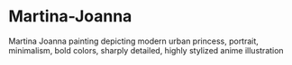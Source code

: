 # Martina-Joanna
Martina Joanna painting depicting modern urban princess, portrait, minimalism, bold colors, sharply detailed, highly stylized anime illustration
